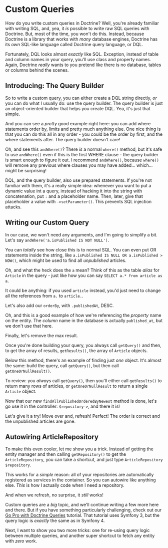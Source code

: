 # Custom Queries

How do you write custom queries in Doctrine? Well, you're already familiar with
writing SQL, and, yea, it *is* possible to write raw SQL queries with Doctrine.
But, most of the time, you won't do this. Instead, because Doctrine is a library
that works with *many* database engines, Doctrine has its *own* SQL-like language
called Doctrine query language, or DQL.

Fortunately, DQL looks almost *exactly* like SQL. Exception, instead of table and
column names in your query, you'll use class and property names. Again, Doctrine
*really* wants to you pretend like there is no database, tables or columns behind
the scenes.

## Introducing: The Query Builder

So to write a custom query, you can either create a DQL string directly, *or* you
can do what I usually do: use the query builder. The query builder is just an
object-oriented builder that helps you create DQL. Yea, it's just that simple.

And you can see a *pretty* good example right here: you can add where statements
order by, limits and pretty much anything else. One nice thing is that you can
do this all in any order - you could be the order by first, and the where statements
after. The query builder doesn't care!

Oh, and see this `andWhere()`? There *is* a normal `where()` method, but it's safe
to use `andWhere()` even if this is the first WHERE clause - the query builder is
smart enough to figure it out. I recommend `andWhere()`, because `where()` will
remove any previous where clauses you may have added... which... might be surprising!

DQL, and the query builder, also use prepared statements. If you're not familiar
with them, it's a really simple idea: whenever you want to put a dynamic value int
a query, instead of hacking it into the string with concatenation, put `:` and a
placeholder name. Then, later, give that placeholder a value with `->setParameter()`.
This prevents SQL injection attacks.

## Writing our Custom Query

In our case, we won't need any arguments, and I'm going to simplify a bit. Let's
say `andWhere('a.isPublished IS NOT NULL')`.

You can *totally* see how close this is to normal SQL. You can even put OR statements
inside the string, like `a.isPublished IS NULL OR a.isPublished > NOW()`, which
might be used to find all *unpublished* articles.

Oh, and what the heck does the `a` mean? Think of this as the table *alias* for
`Article` in the query - just like how you can say `SELECT a.* from article as a`.

It could be anything: if you used `article` instead, you'd just need to change all
the references from `a.` to `article.`.

Let's also add our `orderBy`, with `.publishedAt`, DESC.

Oh, and this is a good example of how we're referencing the *property* name on the
entity. The *column* name in the database is actually `published_at`, but we don't
use that here.

Finally, let's remove the max result.

Once you're done building your query, you always call `getQuery()` and then, to
get the array of results, `getResults()`, the array of `Article` objects.

Below this method, there's an example of finding just *one* object. It's almost
the same: build the query, call `getQuery()`, but then call `getOneOrNullResult()`.

To review: you *always* call `getQuery()`, then you'll either call `getResults()`
to return many rows of articles, or `getOneOrNullResult` to return a single `Article`
object.

Now that our new `findAllPublishedOrderedByNewest` method is done, let's go use
it in the controller: `$repository->`, and there it is!

Let's give it a try! Move over and, refresh! Perfect! The order is correct and the
unpublished articles are gone.

## Autowiring ArticleRepository

To make this even cooler, let me show you a trick. Instead of getting the entity
manager and then calling `getRepository()` to get the `ArticleRepository`, you can
take a shortcut, and just type `ArticleRepository $repository`.

This works for a *simple* reason: all of your repositories are automatically registered
as services in the container. So you can autowire like anything else. *This* is
how I actually code when I need a repository.

And when we refresh, no surprise, it *still* works!

Custom queries are a *big* topic, and we'll continue writing a few more here and
there. But if you have something particularly challenging, check out our
[Go Pro with Doctrine Queries](https://knpuniversity.com/screencast/doctrine-queries)
tutorial. That tutorial uses Symfony 3, but the query logic is *exactly* the same
as in Symfony 4.

Next, I want to show you two more tricks: one for re-using query logic between
multiple queries, and another super shortcut to fetch any entity with *zero* work.
